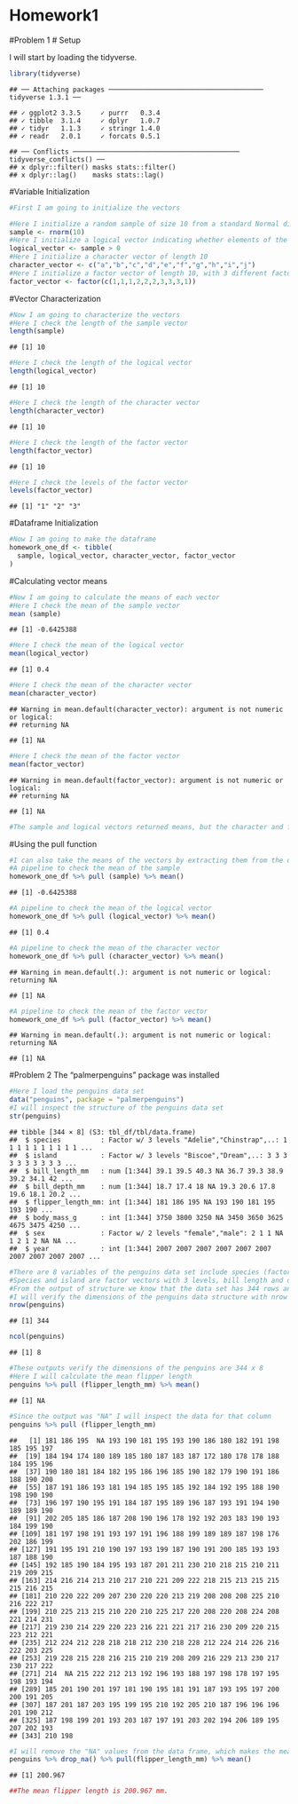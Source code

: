 Homework1
================

\#Problem 1 \# Setup

I will start by loading the tidyverse.

``` r
library(tidyverse)
```

    ## ── Attaching packages ─────────────────────────────────────── tidyverse 1.3.1 ──

    ## ✓ ggplot2 3.3.5     ✓ purrr   0.3.4
    ## ✓ tibble  3.1.4     ✓ dplyr   1.0.7
    ## ✓ tidyr   1.1.3     ✓ stringr 1.4.0
    ## ✓ readr   2.0.1     ✓ forcats 0.5.1

    ## ── Conflicts ────────────────────────────────────────── tidyverse_conflicts() ──
    ## x dplyr::filter() masks stats::filter()
    ## x dplyr::lag()    masks stats::lag()

\#Variable Initialization

``` r
#First I am going to initialize the vectors

#Here I initialize a random sample of size 10 from a standard Normal distribution
sample <- rnorm(10)
#Here I initialize a logical vector indicating whether elements of the sample are greater than 0
logical_vector <- sample > 0
#Here I initialize a character vector of length 10
character_vector <- c("a","b","c","d","e","f","g","h","i","j")
#Here I initialize a factor vector of length 10, with 3 different factor “levels”
factor_vector <- factor(c(1,1,1,2,2,2,3,3,3,1))
```

\#Vector Characterization

``` r
#Now I am going to characterize the vectors
#Here I check the length of the sample vector
length(sample) 
```

    ## [1] 10

``` r
#Here I check the length of the logical vector
length(logical_vector) 
```

    ## [1] 10

``` r
#Here I check the length of the character vector
length(character_vector) 
```

    ## [1] 10

``` r
#Here I check the length of the factor vector
length(factor_vector) 
```

    ## [1] 10

``` r
#Here I check the levels of the factor vector
levels(factor_vector) 
```

    ## [1] "1" "2" "3"

\#Dataframe Initialization

``` r
#Now I am going to make the dataframe
homework_one_df <- tibble(
  sample, logical_vector, character_vector, factor_vector
)
```

\#Calculating vector means

``` r
#Now I am going to calculate the means of each vector
#Here I check the mean of the sample vector
mean (sample) 
```

    ## [1] -0.6425388

``` r
#Here I check the mean of the logical vector
mean(logical_vector) 
```

    ## [1] 0.4

``` r
#Here I check the mean of the character vector
mean(character_vector) 
```

    ## Warning in mean.default(character_vector): argument is not numeric or logical:
    ## returning NA

    ## [1] NA

``` r
#Here I check the mean of the factor vector
mean(factor_vector)
```

    ## Warning in mean.default(factor_vector): argument is not numeric or logical:
    ## returning NA

    ## [1] NA

``` r
#The sample and logical vectors returned means, but the character and factor vectors did not.
```

\#Using the pull function

``` r
#I can also take the means of the vectors by extracting them from the dataframe with the pull function
#A pipeline to check the mean of the sample
homework_one_df %>% pull (sample) %>% mean() 
```

    ## [1] -0.6425388

``` r
#A pipeline to check the mean of the logical vector
homework_one_df %>% pull (logical_vector) %>% mean() 
```

    ## [1] 0.4

``` r
#A pipeline to check the mean of the character vector
homework_one_df %>% pull (character_vector) %>% mean()
```

    ## Warning in mean.default(.): argument is not numeric or logical: returning NA

    ## [1] NA

``` r
#A pipeline to check the mean of the factor vector
homework_one_df %>% pull (factor_vector) %>% mean() 
```

    ## Warning in mean.default(.): argument is not numeric or logical: returning NA

    ## [1] NA

\#Problem 2 The “palmerpenguins” package was installed

``` r
#Here I load the penguins data set
data("penguins", package = "palmerpenguins")
#I will inspect the structure of the penguins data set
str(penguins)
```

    ## tibble [344 × 8] (S3: tbl_df/tbl/data.frame)
    ##  $ species          : Factor w/ 3 levels "Adelie","Chinstrap",..: 1 1 1 1 1 1 1 1 1 1 ...
    ##  $ island           : Factor w/ 3 levels "Biscoe","Dream",..: 3 3 3 3 3 3 3 3 3 3 ...
    ##  $ bill_length_mm   : num [1:344] 39.1 39.5 40.3 NA 36.7 39.3 38.9 39.2 34.1 42 ...
    ##  $ bill_depth_mm    : num [1:344] 18.7 17.4 18 NA 19.3 20.6 17.8 19.6 18.1 20.2 ...
    ##  $ flipper_length_mm: int [1:344] 181 186 195 NA 193 190 181 195 193 190 ...
    ##  $ body_mass_g      : int [1:344] 3750 3800 3250 NA 3450 3650 3625 4675 3475 4250 ...
    ##  $ sex              : Factor w/ 2 levels "female","male": 2 1 1 NA 1 2 1 2 NA NA ...
    ##  $ year             : int [1:344] 2007 2007 2007 2007 2007 2007 2007 2007 2007 2007 ...

``` r
#There are 8 variables of the penguins data set include species (factor vector with 3 levels), island (factor vector with 3 levels), bill length (mm), bill depth (mm), flipper length (mm), body mass (g), sex and year. 
#Species and island are factor vectors with 3 levels, bill length and depth are numeric vectors, flipper length and body mass are integer vectors, sex is a factor vector with 2 levels, and year is an integer vector.
#From the output of structure we know that the data set has 344 rows and 8 columns.
#I will verify the dimensions of the penguins data structure with nrow and ncol functions.
nrow(penguins)
```

    ## [1] 344

``` r
ncol(penguins)
```

    ## [1] 8

``` r
#These outputs verify the dimensions of the penguins are 344 x 8
#Here I will calculate the mean flipper length
penguins %>% pull (flipper_length_mm) %>% mean()
```

    ## [1] NA

``` r
#Since the output was "NA" I will inspect the data for that column
penguins %>% pull (flipper_length_mm)
```

    ##   [1] 181 186 195  NA 193 190 181 195 193 190 186 180 182 191 198 185 195 197
    ##  [19] 184 194 174 180 189 185 180 187 183 187 172 180 178 178 188 184 195 196
    ##  [37] 190 180 181 184 182 195 186 196 185 190 182 179 190 191 186 188 190 200
    ##  [55] 187 191 186 193 181 194 185 195 185 192 184 192 195 188 190 198 190 190
    ##  [73] 196 197 190 195 191 184 187 195 189 196 187 193 191 194 190 189 189 190
    ##  [91] 202 205 185 186 187 208 190 196 178 192 192 203 183 190 193 184 199 190
    ## [109] 181 197 198 191 193 197 191 196 188 199 189 189 187 198 176 202 186 199
    ## [127] 191 195 191 210 190 197 193 199 187 190 191 200 185 193 193 187 188 190
    ## [145] 192 185 190 184 195 193 187 201 211 230 210 218 215 210 211 219 209 215
    ## [163] 214 216 214 213 210 217 210 221 209 222 218 215 213 215 215 215 216 215
    ## [181] 210 220 222 209 207 230 220 220 213 219 208 208 208 225 210 216 222 217
    ## [199] 210 225 213 215 210 220 210 225 217 220 208 220 208 224 208 221 214 231
    ## [217] 219 230 214 229 220 223 216 221 221 217 216 230 209 220 215 223 212 221
    ## [235] 212 224 212 228 218 218 212 230 218 228 212 224 214 226 216 222 203 225
    ## [253] 219 228 215 228 216 215 210 219 208 209 216 229 213 230 217 230 217 222
    ## [271] 214  NA 215 222 212 213 192 196 193 188 197 198 178 197 195 198 193 194
    ## [289] 185 201 190 201 197 181 190 195 181 191 187 193 195 197 200 200 191 205
    ## [307] 187 201 187 203 195 199 195 210 192 205 210 187 196 196 196 201 190 212
    ## [325] 187 198 199 201 193 203 187 197 191 203 202 194 206 189 195 207 202 193
    ## [343] 210 198

``` r
#I will remove the "NA" values from the data frame, which makes the mean function unable to calculate a numeric output. Then, I will calculate the mean of the remaining values in the flipper length column.
penguins %>% drop_na() %>% pull(flipper_length_mm) %>% mean()
```

    ## [1] 200.967

``` r
##The mean flipper length is 200.967 mm.
```
